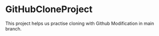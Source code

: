# GitHubCloneProject
This project helps us practise cloning with Github 
 Modification in main branch.
